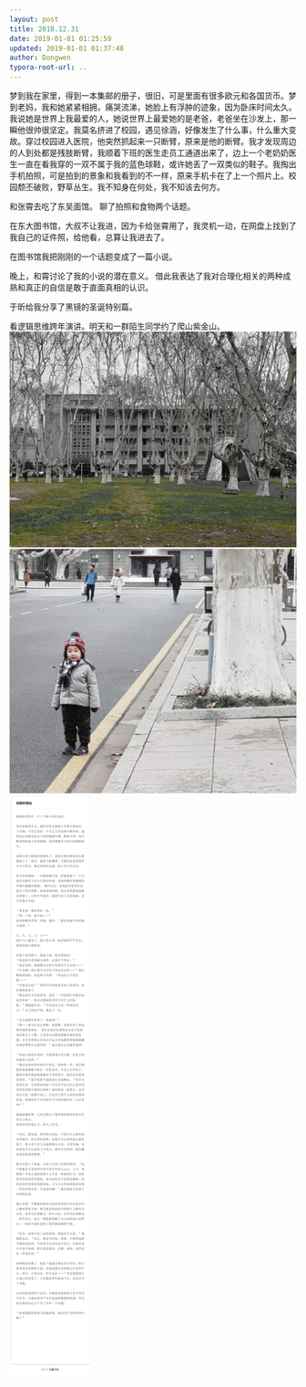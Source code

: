 ```yaml
---
layout: post
title: 2018.12.31
date: 2019-01-01 01:25:59
updated: 2019-01-01 01:37:48
author: Dongwen
typora-root-url: ..
---
```




梦到我在家里，得到一本集邮的册子，很旧，可是里面有很多欧元和各国货币。梦到老妈，我和她紧紧相拥，痛哭流涕，她脸上有浮肿的迹象，因为卧床时间太久。我说她是世界上我最爱的人，她说世界上最爱她的是老爸，老爸坐在沙发上，那一瞬他很帅很坚定。我莫名挤进了校园，遇见徐涵，好像发生了什么事，什么重大变故。穿过校园进入医院，他突然抓起来一只断臂，原来是他的断臂。我才发现周边的人到处都是残肢断臂，我顺着下班的医生走员工通道出来了，边上一个老奶奶医生一直在看我穿的一双不属于我的蓝色球鞋，或许她丢了一双类似的鞋子。我掏出手机拍照，可是拍到的景象和我看到的不一样，原来手机卡在了上一个照片上。校园颓丕破败，野草丛生。我不知身在何处，我不知该去何方。

和张霄去吃了东吴面馆。
聊了拍照和食物两个话题。

在东大图书馆，大叔不让我进，因为卡给张霄用了，我灵机一动，在网盘上找到了我自己的证件照，给他看，总算让我进去了。

在图书馆我把刚刚的一个话题变成了一篇小说。

晚上，和霄讨论了我的小说的潜在意义。
借此我表达了我对合理化相关的两种成熟和真正的自信是敢于直面真相的认识。

于昕给我分享了黑镜的圣诞特别篇。

看逻辑思维跨年演讲。明天和一群陌生同学约了爬山紫金山。   ![](/img/in-post/p57005256.jpg)
![](/img/in-post/p57005249.jpg)
![](/img/in-post/p57005250.jpg)
